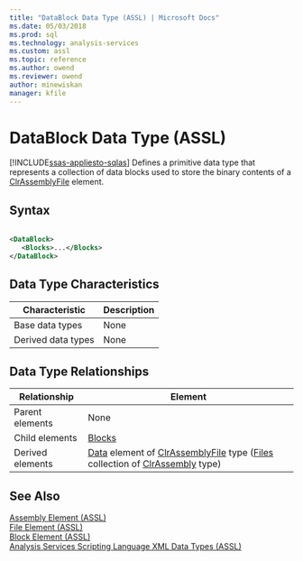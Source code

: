 ```yaml
---
title: "DataBlock Data Type (ASSL) | Microsoft Docs"
ms.date: 05/03/2018
ms.prod: sql
ms.technology: analysis-services
ms.custom: assl
ms.topic: reference
ms.author: owend
ms.reviewer: owend
author: minewiskan
manager: kfile
---
```

# DataBlock Data Type (ASSL)
[!INCLUDE[ssas-appliesto-sqlas](../../../includes/ssas-appliesto-sqlas.md)]
  Defines a primitive data type that represents a collection of data blocks used to store the binary contents of a [ClrAssemblyFile](../../../analysis-services/scripting/data-type/clrassemblyfile-data-type-assl.md) element.  
  
## Syntax  
  
```xml  
  
<DataBlock>  
   <Blocks>...</Blocks>  
</DataBlock>  
```  
  
## Data Type Characteristics  
  
|Characteristic|Description|  
|--------------------|-----------------|  
|Base data types|None|  
|Derived data types|None|  
  
## Data Type Relationships  
  
|Relationship|Element|  
|------------------|-------------|  
|Parent elements|None|  
|Child elements|[Blocks](../../../analysis-services/scripting/collections/blocks-element-assl.md)|  
|Derived elements|[Data](../../../analysis-services/scripting/objects/data-element-assl.md) element of [ClrAssemblyFile](../../../analysis-services/scripting/data-type/clrassemblyfile-data-type-assl.md) type ([Files](../../../analysis-services/scripting/collections/files-element-assl.md) collection of [ClrAssembly](../../../analysis-services/scripting/data-type/clrassembly-data-type-assl.md) type)|  
  
## See Also  
 [Assembly Element &#40;ASSL&#41;](../../../analysis-services/scripting/objects/assembly-element-assl.md)   
 [File Element &#40;ASSL&#41;](../../../analysis-services/scripting/objects/file-element-assl.md)   
 [Block Element &#40;ASSL&#41;](../../../analysis-services/scripting/objects/block-element-assl.md)   
 [Analysis Services Scripting Language XML Data Types &#40;ASSL&#41;](../../../analysis-services/scripting/data-type/analysis-services-scripting-language-xml-data-types-assl.md)  
  
  
